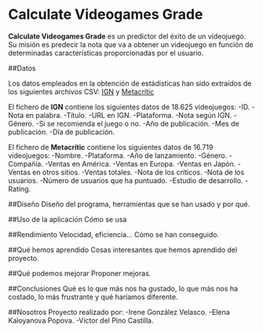 # Calculate Videogames Grade

**Calculate Videogames Grade** es un predictor del éxito de un videojuego. Su misión es predecir la nota que va a obtener un videojuego en función de determinadas características proporcionadas por el usuario.

##Datos

Los datos empleados en la obtención de estádisticas han sido extraídos de los siguientes archivos CSV: [IGN](https://www.kaggle.com/egrinstein/20-years-of-games/data) y [Metacrític](https://www.kaggle.com/leonardf/releases-and-sales/data) 

El fichero de **IGN** contiene los siguientes datos de 18.625 videojuegos:
  -ID.
  -Nota en palabra.
  -Título.
  -URL en IGN.
  -Plataforma.
  -Nota según IGN.
  -Género.
  -Si se recomienda el juego o no.
  -Año de publicación.
  -Mes de publicación.
  -Día de publicación.
  
El fichero de **Metacrític** contiene los siguientes datos de 16.719 videojuegos:
  -Nombre.
  -Plataforma.
  -Año de lanzamiento.
  -Género.
  -Compañía.
  -Ventas en América.
  -Ventas en Europa.
  -Ventas en Japón.
  -Ventas en otros sitios.
  -Ventas totales.
  -Nota de los críticos.
  -Nota de los usuarios.
  -Número de usuarios que ha puntuado.
  -Estudio de desarrollo.
  -Rating.
  
##Diseño
Diseño del programa, herramientas que se han usado y por qué.

##Uso de la aplicación
Cómo se usa

##Rendimiento
Velocidad, eficiencia... Cómo se han conseguido.

##Qué hemos aprendido
Cosas interesantes que hemos aprendido del proyecto.

##Qué podemos mejorar
Proponer mejoras.

##Conclusiones
Qué es lo que más nos ha gustado, lo que más nos ha costado, lo más frustrante y qué haríamos diferente.

##Nosotros
Proyecto realizado por:
 -Irene González Velasco.
 -Elena Kaloyanova Popova.
 -Víctor del Pino Castilla.
